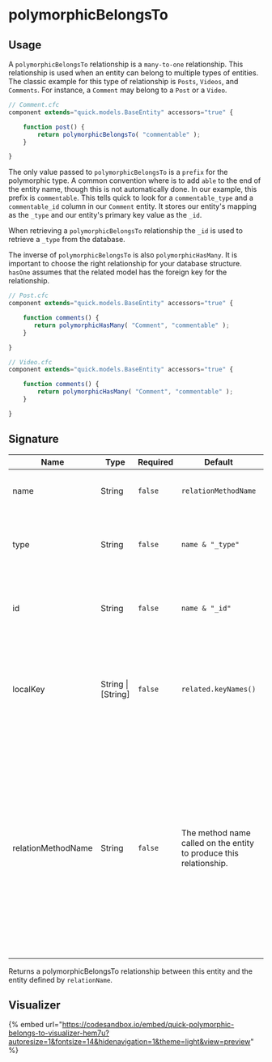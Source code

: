 # polymorphicBelongsTo

## Usage

A `polymorphicBelongsTo` relationship is a `many-to-one` relationship. This relationship is used when an entity can belong to multiple types of entities. The classic example for this type of relationship is `Posts`, `Videos`, and `Comments`. For instance, a `Comment` may belong to a `Post` or a `Video`.

```javascript
// Comment.cfc
component extends="quick.models.BaseEntity" accessors="true" {

    function post() {
        return polymorphicBelongsTo( "commentable" );
    }

}
```

The only value passed to `polymorphicBelongsTo` is a `prefix` for the polymorphic type. A common convention where is to add `able` to the end of the entity name, though this is not automatically done. In our example, this prefix is `commentable`. This tells quick to look for a `commentable_type` and a `commentable_id` column in our `Comment` entity. It stores our entity's mapping as the `_type` and our entity's primary key value as the `_id`.

When retrieving a `polymorphicBelongsTo` relationship the `_id` is used to retrieve a `_type` from the database.

The inverse of `polymorphicBelongsTo` is also `polymorphicHasMany`. It is important to choose the right relationship for your database structure. `hasOne` assumes that the related model has the foreign key for the relationship.

```javascript
// Post.cfc
component extends="quick.models.BaseEntity" accessors="true" {

    function comments() {
       return polymorphicHasMany( "Comment", "commentable" );
    }

}
```

```javascript
// Video.cfc
component extends="quick.models.BaseEntity" accessors="true" {

    function comments() {
        return polymorphicHasMany( "Comment", "commentable" );
    }

}
```

## Signature

| Name               | Type                | Required | Default                                                            | Description                                                                                                                                                                                                               |
| ------------------ | ------------------- | -------- | ------------------------------------------------------------------ | ------------------------------------------------------------------------------------------------------------------------------------------------------------------------------------------------------------------------- |
| name               | String              | `false`  | `relationMethodName`                                               | The name given to the polymorphic relationship.                                                                                                                                                                           |
| type               | String              | `false`  | `name & "_type"`                                                   | The column name that defines the type of the polymorphic relationship.                                                                                                                                                    |
| id                 | String              | `false`  | `name & "_id"`                                                     | The column name that defines the id of the polymorphic relationship.                                                                                                                                                      |
| localKey           | String \| \[String] | `false`  | `related.keyNames()`                                               | The column name on the `realted` entity that is referred to by the `foreignKey` of the `parent` entity.                                                                                                                   |
| relationMethodName | String              | `false`  | The method name called on the entity to produce this relationship. | <p>The method name called to retrieve this relationship.  Uses a stack backtrace to determine by default.</p><p><strong></strong></p><p><strong>DO NOT PASS A VALUE HERE UNLESS YOU KNOW WHAT YOU ARE DOING.</strong></p> |

Returns a polymorphicBelongsTo relationship between this entity and the entity defined by `relationName`.

## Visualizer

{% embed url="https://codesandbox.io/embed/quick-polymorphic-belongs-to-visualizer-hem7u?autoresize=1&fontsize=14&hidenavigation=1&theme=light&view=preview" %}


